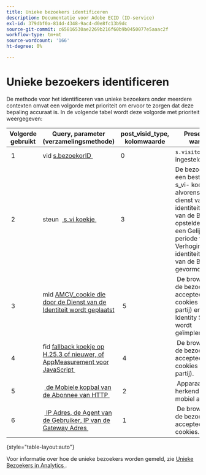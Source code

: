 ```yaml
---
title: Unieke bezoekers identificeren
description: Documentatie voor Adobe ECID (ID-service)
exl-id: 379dbf0a-814d-4348-9ac4-d0e8fc13b9dc
source-git-commit: c65816530ae2269b216f60b9b0450077e5aaac2f
workflow-type: tm+mt
source-wordcount: '166'
ht-degree: 0%

---
```


# Unieke bezoekers identificeren

De methode voor het identificeren van unieke bezoekers onder meerdere contexten omvat een volgorde met prioriteit om ervoor te zorgen dat deze bepaling accuraat is. In de volgende tabel wordt deze volgorde met prioriteit weergegeven:

| Volgorde gebruikt | Query, parameter (verzamelingsmethode) | post_visid_type, kolomwaarde | Presenteren wanneer |
|---|---|---|---|
|  1  | vid [ s.bezoekorID ](https://experienceleague.adobe.com/docs/analytics/implementation/vars/config-vars/visitorid.html?lang=en)  | 0  | `s.visitorID` is ingesteld. |
|  2  | steun  [ s_vi koekje ](https://experienceleague.adobe.com/docs/core-services/interface/administration/ec-cookies/cookies-analytics.html?lang=en#section-5d50a078de444d12b7d927d68ff3b679)  | 3  | De bezoeker had een bestaand s_vi- koekje alvorens u de dienst van identiteitskaart van de Bezoeker opstelde, of u hebt een Gelijkgestelde periode van de Verhoging van identiteitskaart van de Bezoeker [&#128279;](https://experienceleague.adobe.com/docs/id-service/using/reference/analytics-reference/grace-period.html?lang=en) gevormd.  |
|  3  | mid [ AMCV_cookie die door de Dienst van de Identiteit wordt geplaatst ](../introduction/cookies.md)  |  5  |  De browser van de bezoeker accepteert cookies (eerste partij) en de [!DNL Identity Service] wordt geïmplementeerd.  |
|  4  | fid [ fallback koekje op H.25.3 of nieuwer, of AppMeasurement voor JavaScript ](https://experienceleague.adobe.com/docs/core-services/interface/administration/ec-cookies/cookies-analytics.html?lang=en#section-65e33f9bfc264959ac1513e2f4b10ac7)  |  4  |  De browser van de bezoeker accepteert cookies (eerste partij).  |
|  5  |  [ de Mobiele kopbal van de Abonnee van HTTP ](https://experienceleague.adobe.com/docs/analytics/export/analytics-data-feed/data-feed-contents/datafeeds-reference.html?lang=en)  |  2  |  Apparaat wordt herkend als een mobiel apparaat.  |
|  6  |  [ IP Adres, de Agent van de Gebruiker, IP van de Gateway Adres ](https://experienceleague.adobe.com/docs/analytics/components/metrics/unique-visitors.html?lang=en)  |  1  |  De browser van de bezoeker accepteert geen cookies. |

{style="table-layout:auto"}

Voor informatie over hoe de unieke bezoekers worden gemeld, zie [ Unieke Bezoekers in Analytics ](https://experienceleague.adobe.com/docs/analytics/components/metrics/unique-visitors.html?lang=en).
